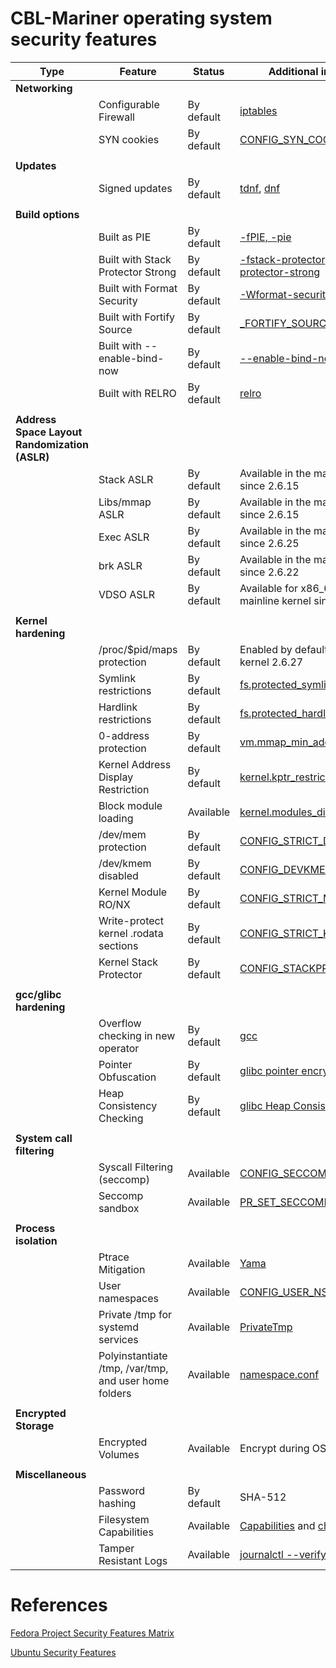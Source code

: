 # CBL-Mariner operating system security features

| **Type**              | **Feature**                           | **Status** |**Additional information** |
|-----------------------|---------------------------------------|------------|---------------------------|
| **Networking**        |                                       |            |
|                       | Configurable Firewall                 | By default | [iptables](https://git.netfilter.org/)
|                       | SYN cookies                           | By default | [CONFIG_SYN_COOKIES=y](https://github.com/torvalds/linux/blob/master/net/ipv4/Kconfig)
|                       |                                       |            |
| **Updates**           |                                       |            |
|                       | Signed updates                        | By default | [tdnf](https://github.com/vmware/tdnf), [dnf](https://github.com/rpm-software-management/dnf)
|                       |                                       |            |
| **Build options**     |                                       |            |
|                       | Built as PIE                          | By default | [-fPIE, -pie](https://gcc.gnu.org/onlinedocs/gcc/Code-Gen-Options.html#index-fpie)
|                       | Built with Stack Protector Strong     | By default | [-fstack-protector](https://gcc.gnu.org/onlinedocs/gcc/Instrumentation-Options.html#index-fstack-protector), [-fstack-protector-strong](https://gcc.gnu.org/onlinedocs/gcc/Instrumentation-Options.html#index-fstack-protector-strong)
|                       | Built with Format Security            | By default | [-Wformat-security](https://gcc.gnu.org/onlinedocs/gcc-4.1.2/gcc/Warning-Options.html)
|                       | Built with Fortify Source             | By default | [\_FORTIFY_SOURCE](https://www.gnu.org/software/libc/manual/html_node/Feature-Test-Macros.html)
|                       | Built with \--enable-bind-now         | By default | [--enable-bind-now](https://www.gnu.org/software/libc/manual/html_node/Configuring-and-compiling.html)
|                       | Built with RELRO                      | By default | [relro](https://sourceware.org/binutils/docs/ld/Options.html)
|                       |                                       |            |
| **Address Space Layout <br/>Randomization (ASLR)**|           |            |
|                       | Stack ASLR                            | By default | Available in the mainline kernel since 2.6.15
|                       | Libs/mmap ASLR                        | By default | Available in the mainline kernel since 2.6.15
|                       | Exec ASLR                             | By default | Available in the mainline kernel since 2.6.25
|                       | brk ASLR                              | By default | Available in the mainline kernel since 2.6.22
|                       | VDSO ASLR                             | By default | Available for x86_64 in the mainline kernel since 2.6.22
|                       |                                       |            |
| **Kernel hardening**  |                                       |            |
|                       | /proc/\$pid/maps protection           | By default | Enabled by default since mainline kernel 2.6.27
|                       | Symlink restrictions                  | By default | [fs.protected_symlinks](https://www.kernel.org/doc/html/latest/admin-guide/sysctl/fs.html?highlight=protected_symlinks)
|                       | Hardlink restrictions                 | By default | [fs.protected_hardlinks](https://www.kernel.org/doc/html/latest/admin-guide/sysctl/fs.html?highlight=protected_hardlinks)
|                       | 0-address protection                  | By default | [vm.mmap_min_addr](https://www.kernel.org/doc/html/latest/admin-guide/sysctl/vm.html?highlight=mmap_min_addr)
|                       | Kernel Address Display Restriction    | By default | [kernel.kptr_restrict](https://www.kernel.org/doc/html/latest/admin-guide/sysctl/kernel.html?highlight=kptr_restrict)
|                       | Block module loading                  | Available  | [kernel.modules_disabled](https://www.kernel.org/doc/html/latest/admin-guide/sysctl/kernel.html?highlight=modules_disabled#modules-disabled)
|                       | /dev/mem protection                   | By default | [CONFIG_STRICT_DEVMEM=y](https://github.com/torvalds/linux/blob/master/lib/Kconfig.debug)
|                       | /dev/kmem disabled                    | By default | [CONFIG_DEVKMEM=n](https://github.com/torvalds/linux/blob/master/drivers/char/Kconfig)
|                       | Kernel Module RO/NX                   | By default | [CONFIG_STRICT_MODULE_RWX=y](https://github.com/torvalds/linux/blob/master/arch/Kconfig)
|                       | Write-protect kernel .rodata sections | By default | [CONFIG_STRICT_KERNEL_RWX=y](https://github.com/torvalds/linux/blob/master/arch/Kconfig)
|                       | Kernel Stack Protector                | By default | [CONFIG_STACKPROTECTOR=y](https://github.com/torvalds/linux/blob/master/arch/Kconfig)
|                       |                                       |            |
|**gcc/glibc hardening**|                                       |            |
|                       | Overflow checking in new operator     | By default | [gcc](https://gcc.gnu.org/bugzilla/show_bug.cgi?id=19351)
|                       | Pointer Obfuscation                   | By default | [glibc pointer encryption](https://sourceware.org/glibc/wiki/PointerEncryption)
|                       | Heap Consistency Checking             | By default | [glibc Heap Consistency Checking](https://www.gnu.org/software/libc/manual/html_node/Heap-Consistency-Checking.html)
|                       |                                       |            |
|**System call filtering**|                                     |            |
|                       | Syscall Filtering (seccomp)           | Available  | [CONFIG_SECCOMP_FILTER=y](https://github.com/torvalds/linux/blob/master/arch/Kconfig)
|                       | Seccomp sandbox                       | Available  | [PR_SET_SECCOMP](https://www.kernel.org/doc/html/latest/userspace-api/seccomp_filter.html?highlight=pr_set_seccomp)
|                       |                                       |            |
| **Process isolation** |                                       |            |
|                       | Ptrace Mitigation                     | Available  | [Yama](https://www.kernel.org/doc/html/latest/admin-guide/LSM/Yama.html)
|                       | User namespaces                       | Available  | [CONFIG_USER_NS=y](https://github.com/torvalds/linux/blob/master/init/Kconfig)
|                       | Private /tmp for systemd services     | Available  | [PrivateTmp](https://systemd.io/TEMPORARY_DIRECTORIES/)
|                       | Polyinstantiate /tmp, /var/tmp,<br/>and user home folders | Available | [namespace.conf](http://www.linux-pam.org/Linux-PAM-html/sag-pam_namespace.html)
|                       |                                       |            |
| **Encrypted Storage** |                                       |            |
|                       | Encrypted Volumes                     | Available  | Encrypt during OS installation
|                       |                                       |            |
| **Miscellaneous**     |                                       |            |
|                       | Password hashing                      | By default | SHA-512
|                       | Filesystem Capabilities               | Available  | [Capabilities](https://github.com/torvalds/linux/blob/master/Documentation/security/credentials.rst) and [chattr](https://sourceforge.net/p/e2fsprogs/code/ci/master/tree/misc/chattr.c)
|                       | Tamper Resistant Logs                 | Available  | [journalctl --verify](https://www.freedesktop.org/software/systemd/man/journalctl.html)


# References
[Fedora Project Security Features Matrix](https://fedoraproject.org/wiki/Security_Features_Matrix)

[Ubuntu Security Features](https://wiki.ubuntu.com/Security/Features)
